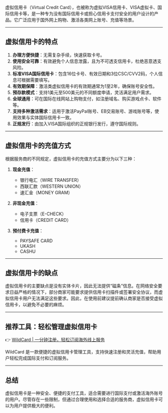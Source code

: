 虚拟信用卡（Virtual Credit Card），也被称为虚拟VISA信用卡、VISA虚拟卡、国际信用卡等，是一种专为没有国际信用卡或担心信用卡支付安全的用户设计的产品。它广泛应用于国外网上购物、激活各类网上账号、充值等场景。

---

## 虚拟信用卡的特点

1. **办理方便快捷**：无需复杂手续，快速获取卡号。
2. **使用安全可靠**：有效避免个人信息泄露，且为不可透支信用卡，杜绝恶意透支风险。
3. **标准VISA国际信用卡**：包含16位卡号、有效日期和3位CSC/CVV2码，个人信息可根据需要填写。
4. **有效期保障**：激活类虚拟信用卡的有效期通常为1至2年，确保账号安全性。
5. **预存款模式**：支持1美元至500美元的不同额度申请，灵活满足用户需求。
6. **全球通用**：可在国际在线网站上购物支付，如注册域名、购买游戏点卡、软件等。
7. **支持多种激活需求**：适用于激活PayPal账号、EB交易账号、游戏账号等，使用效果与实体国际信用卡一致。
8. **正规发行**：由加入VISA国际组织的正规银行发行，遵守国际规则。

---

## 虚拟信用卡的充值方式

根据服务商的不同规定，虚拟信用卡的充值方式主要分为以下三种：

1. **现金充值**：
   - 银行电汇（WIRE TRANSFER）
   - 西联汇款（WESTERN UNION）
   - 速汇金（MONEY GRAM）

2. **非现金充值**：
   - 电子支票（E-CHECK）
   - 信用卡（CREDIT CARD）

3. **预付费卡充值**：
   - PAYSAFE CARD
   - UKASH
   - CASHU

---

## 虚拟信用卡的缺点

虚拟信用卡的主要缺点是没有实体卡片，因此无法提供“磁条”信息。在网络安全要求日益严格的情况下，部分商家可能要求提供信用卡扫描件或签署安全协议，而虚拟信用卡用户无法满足这些要求。因此，在使用前建议提前确认商家是否接受虚拟信用卡，以避免不必要的麻烦。

---

## 推荐工具：轻松管理虚拟信用卡

👉 [WildCard | 一分钟注册，轻松订阅海外线上服务](https://bit.ly/bewildcard)

WildCard 是一款便捷的虚拟信用卡管理工具，支持快速注册和灵活充值，帮助用户轻松完成国际支付和订阅服务。

---

## 总结

虚拟信用卡是一种安全、便捷的支付工具，适合需要进行国际支付或激活海外账号的用户。尽管存在一些限制，但通过合理使用和选择合适的服务商，虚拟信用卡可以为用户提供极大的便利。
